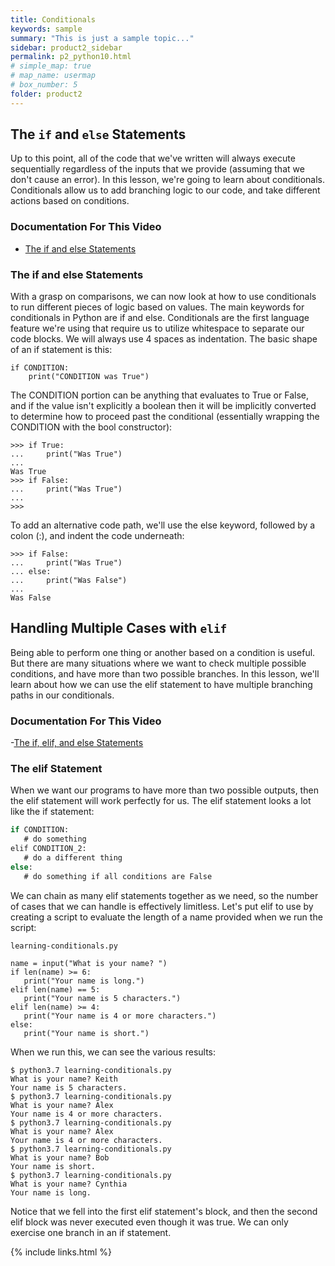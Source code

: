 ```yaml
---
title: Conditionals
keywords: sample
summary: "This is just a sample topic..."
sidebar: product2_sidebar
permalink: p2_python10.html
# simple_map: true
# map_name: usermap
# box_number: 5
folder: product2
---
```


## The `if` and `else` Statements

Up to this point, all of the code that we've written will always execute sequentially regardless of the inputs that we provide (assuming that we don't cause an error). In this lesson, we're going to learn about conditionals. Conditionals allow us to add branching logic to our code, and take different actions based on conditions.

### Documentation For This Video

- [The if and else Statements](https://docs.python.org/3/tutorial/controlflow.html#if-statements)

### The if and else Statements

With a grasp on comparisons, we can now look at how to use conditionals to run different pieces of logic based on values. The main keywords for conditionals in Python are if and else. Conditionals are the first language feature we're using that require us to utilize whitespace to separate our code blocks. We will always use 4 spaces as indentation. The basic shape of an if statement is this:

```
if CONDITION:
    print("CONDITION was True")
```

The CONDITION portion can be anything that evaluates to True or False, and if the value isn't explicitly a boolean then it will be implicitly converted to determine how to proceed past the conditional (essentially wrapping the CONDITION with the bool constructor):

```
>>> if True:
...     print("Was True")
...
Was True
>>> if False:
...     print("Was True")
...
>>>
```
To add an alternative code path, we'll use the else keyword, followed by a colon (:), and indent the code underneath:

```
>>> if False:
...     print("Was True")
... else:
...     print("Was False")
...
Was False
```

## Handling Multiple Cases with `elif`

Being able to perform one thing or another based on a condition is useful. But there are many situations where we want to check multiple possible conditions, and have more than two possible branches. In this lesson, we'll learn about how we can use the elif statement to have multiple branching paths in our conditionals.

### Documentation For This Video

-[The if, elif, and else Statements](https://docs.python.org/3/tutorial/controlflow.html#if-statements)

### The elif Statement

When we want our programs to have more than two possible outputs, then the elif statement will work perfectly for us. The elif statement looks a lot like the if statement:

```cmd
if CONDITION:
   # do something
elif CONDITION_2:
   # do a different thing
else:
   # do something if all conditions are False
```

We can chain as many elif statements together as we need, so the number of cases that we can handle is effectively limitless. Let's put elif to use by creating a script to evaluate the length of a name provided when we run the script:

```
learning-conditionals.py

name = input("What is your name? ")
if len(name) >= 6:
   print("Your name is long.")
elif len(name) == 5:
   print("Your name is 5 characters.")
elif len(name) >= 4:
   print("Your name is 4 or more characters.")
else:
   print("Your name is short.")
```

When we run this, we can see the various results:

```
$ python3.7 learning-conditionals.py
What is your name? Keith
Your name is 5 characters.
$ python3.7 learning-conditionals.py
What is your name? Alex
Your name is 4 or more characters.
$ python3.7 learning-conditionals.py
What is your name? Alex
Your name is 4 or more characters.
$ python3.7 learning-conditionals.py
What is your name? Bob
Your name is short.
$ python3.7 learning-conditionals.py
What is your name? Cynthia
Your name is long.
```

Notice that we fell into the first elif statement's block, and then the second elif block was never executed even though it was true. We can only exercise one branch in an if statement.


{% include links.html %}
